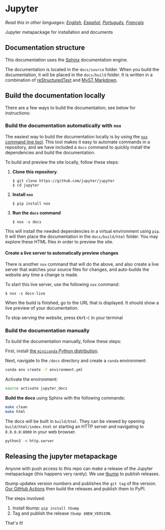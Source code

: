 # Jupyter

*Read this in other languages: [English](README.md), [Español](README.es-ES.md), [Português](README.pt-BR.md), [Français](README.fr-FR.md)*

Jupyter metapackage for installation and documents

## Documentation structure

This documentation uses the [Sphinx](https://sphinx-doc.org) documentation engine.

The documentation is located in the `docs/source` folder. When you build the documentation, it will be placed in the `docs/build` folder.
It is written in a combination of [reStructuredText](https://docutils.sourceforge.io/rst.html) and [MyST Markdown](https://myst-parser.readthedocs.io/).

## Build the documentation locally

There are a few ways to build the documentation; see below for instructions:

### Build the documentation automatically with `nox`

The easiest way to build the documentation locally is by using the [`nox` command line tool](https://nox.thea.codes/). This tool makes it easy to automate commands in a repository, and we have included a `docs` command to quickly install the dependencies and build the documentation.

To build and preview the site locally, follow these steps:

1. **Clone this repository**.

   ```console
   $ git clone https://github.com/jupyter/jupyter
   $ cd jupyter
   ```
2. **Install `nox`**

   ```console
   $ pip install nox
   ```
3. **Run the `docs` command**

   ```console
   $ nox -s docs
   ```

This will install the needed dependencies in a virtual environment using `pip`.
It will then place the documentation in the `docs/build/html` folder.
You may explore these HTML files in order to preview the site.

#### Create a live server to automatically preview changes

There is another `nox` command that will do the above, and also create a live server that watches your source files for changes, and auto-builds the website any time a change is made.

To start this live server, use the following `nox` command:

```console
$ nox -s docs-live
```

When the build is finished, go to the URL that is displayed. It should show a live preview of your documentation.

To stop serving the website, press **`Ctrl`**-`C` in your terminal

### Build the documentation manually

To build the documentation manually, follow these steps:

First, install [the `miniconda` Python distribution](https://conda.io/miniconda.html).

Next, navigate to the `/docs` directory and create a `conda` environment:

```bash
conda env create -f environment.yml
```

Activate the environment:

```bash
source activate jupyter_docs
```

**Build the docs** using Sphinx with the following commands:

```bash
make clean
make html
```

The docs will be built in `build/html`. They can be viewed by opening `build/html/index.html` or starting an HTTP server and navigating to `0.0.0.0:8000` in your web browser.

```bash
python3 -m http.server
```

## Releasing the jupyter metapackage

Anyone with push access to this repo can make a release
of the Jupyter metapackage (this happens very rarely).
We use [tbump][] to publish releases.

tbump updates version numbers and publishes the `git tag` of the version.
[Our GitHub Actions](https://github.com/jupyter/jupyter/actions)
then build the releases and publish them to PyPI.

The steps involved:

1. Install tbump: `pip install tbump`
2. Tag and publish the release `tbump $NEW_VERSION`.

That's it!

[tbump]: https://github.com/your-tools/tbump
